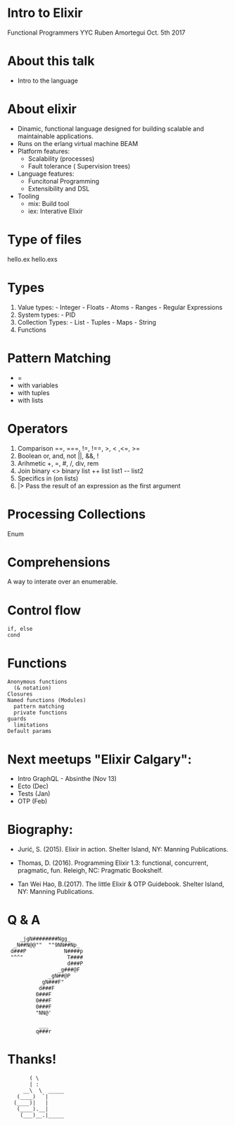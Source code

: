 # Intro to Elixir
   Functional Programmers YYC
         Ruben Amortegui
          Oct. 5th 2017

# About this talk
  - Intro to the language

# About elixir
  - Dinamic, functional language
    designed for building scalable 
    and maintainable applications.
  - Runs on the erlang virtual machine BEAM
  - Platform features:
    - Scalability (processes)
    - Fault tolerance ( Supervision trees)
  - Language features:
    - Funcitonal Programming
    - Extensibility and DSL
  - Tooling
    - mix: Build tool
    - iex: Interative Elixir
# Type of files
  hello.ex
  hello.exs
# Types
  1. Value types:
    - Integer
    - Floats
    - Atoms
    - Ranges
    - Regular Expressions
  2. System types:
    - PID
  3. Collection Types:
    - List
    - Tuples
    - Maps
    - String 
  4. Functions
# Pattern Matching
  - =
  - with variables
  - with tuples
  - with lists
# Operators
  1. Comparison
    ==, ===, !=, !==, >, < ,<=, >=
  2. Boolean
      or, and, not
      ||, &&, !
  3. Arihmetic
      +, =, #, /, div, rem
  4. Join
      binary <> binary
      list ++ list 
      list1 -- list2
  5. Specifics
      in (on lists)
  6.  |>
      Pass the result of an expression
      as the first argument
# Processing Collections
  Enum

# Comprehensions
  A way to interate over an enumerable.

# Control flow
    if, else
    cond

# Functions
    Anonymous functions
      (& notation)
    Closures
    Named functions (Modules)
      pattern matching
      private functions
    guards
      limitations
    Default params

# Next meetups "Elixir Calgary":
  - Intro GraphQL - Absinthe (Nov 13)
  - Ecto (Dec)
  - Tests (Jan)
  - OTP (Feb)
  

# Biography:

  - Jurić, S. (2015). Elixir in action. Shelter Island, NY: Manning Publications.

  - Thomas, D. (2016). Programming Elixir 1.3: functional, concurrent, pragmatic, fun. Releigh, NC: Pragmatic Bookshelf.

  - Tan Wei Hao, B.(2017). The little Elixir & OTP Guidebook. Shelter Island, NY: Manning Publications.


# Q & A

        _jgN########Ngg_
      _N##N@@""  ""9NN##Np_
     d###P            N####p
     "^^"              T####
                       d###P
                    _g###@F
                 _gN##@P
               gN###F"
              d###F
             0###F
             0###F
             0###F
             "NN@'

              ___
             q###r


# Thanks!

           ( \
           | :
         __\  \  _____
       (____)  `|
      (____)|   |
       (____).__|
        (___)__.|_____

